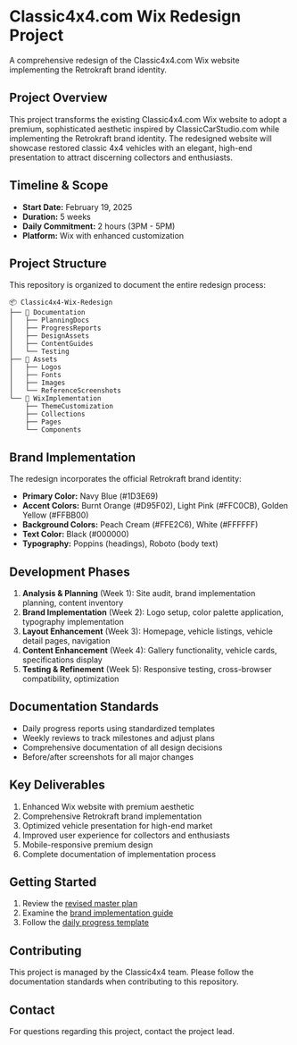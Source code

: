 # Classic4x4.com Wix Redesign Project

A comprehensive redesign of the Classic4x4.com Wix website implementing the Retrokraft brand identity.

## Project Overview
This project transforms the existing Classic4x4.com Wix website to adopt a premium, sophisticated aesthetic inspired by ClassicCarStudio.com while implementing the Retrokraft brand identity. The redesigned website will showcase restored classic 4x4 vehicles with an elegant, high-end presentation to attract discerning collectors and enthusiasts.

## Timeline & Scope
- **Start Date:** February 19, 2025
- **Duration:** 5 weeks
- **Daily Commitment:** 2 hours (3PM - 5PM)
- **Platform:** Wix with enhanced customization

## Project Structure
This repository is organized to document the entire redesign process:

```
📦 Classic4x4-Wix-Redesign
├── 📂 Documentation
│   ├── PlanningDocs
│   ├── ProgressReports
│   ├── DesignAssets
│   ├── ContentGuides
│   └── Testing
├── 📂 Assets
│   ├── Logos
│   ├── Fonts
│   ├── Images
│   └── ReferenceScreenshots
└── 📂 WixImplementation
    ├── ThemeCustomization
    ├── Collections
    ├── Pages
    └── Components
```

## Brand Implementation
The redesign incorporates the official Retrokraft brand identity:
- **Primary Color:** Navy Blue (#1D3E69)
- **Accent Colors:** Burnt Orange (#D95F02), Light Pink (#FFC0CB), Golden Yellow (#FFBB00)
- **Background Colors:** Peach Cream (#FFE2C6), White (#FFFFFF)
- **Text Color:** Black (#000000)
- **Typography:** Poppins (headings), Roboto (body text)

## Development Phases
1. **Analysis & Planning** (Week 1): Site audit, brand implementation planning, content inventory
2. **Brand Implementation** (Week 2): Logo setup, color palette application, typography implementation
3. **Layout Enhancement** (Week 3): Homepage, vehicle listings, vehicle detail pages, navigation
4. **Content Enhancement** (Week 4): Gallery functionality, vehicle cards, specifications display
5. **Testing & Refinement** (Week 5): Responsive testing, cross-browser compatibility, optimization

## Documentation Standards
- Daily progress reports using standardized templates
- Weekly reviews to track milestones and adjust plans
- Comprehensive documentation of all design decisions
- Before/after screenshots for all major changes

## Key Deliverables
1. Enhanced Wix website with premium aesthetic
2. Comprehensive Retrokraft brand implementation
3. Optimized vehicle presentation for high-end market
4. Improved user experience for collectors and enthusiasts
5. Mobile-responsive premium design
6. Complete documentation of implementation process

## Getting Started
1. Review the [revised master plan](Documentation/PlanningDocs/revised-master-plan.md)
2. Examine the [brand implementation guide](Documentation/PlanningDocs/BrandImplementation/retrokraft-brand-guide-for-wix.md)
3. Follow the [daily progress template](Documentation/ProgressReports/daily-progress-template.md)

## Contributing
This project is managed by the Classic4x4 team. Please follow the documentation standards when contributing to this repository.

## Contact
For questions regarding this project, contact the project lead.
